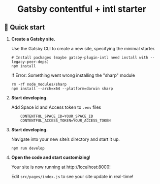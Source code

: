 <h1 align="center">
  Gatsby contentful + intl starter
</h1>

## 🚀 Quick start

1.  **Create a Gatsby site.**

    Use the Gatsby CLI to create a new site, specifying the minimal starter.

    ```shell
    # Install packages (maybe gatsby-plugin-intl need install with --legacy-peer-deps)
    npm install
    ```

	If Error: Something went wrong installing the "sharp" module

	```shell
    rm -rf node_modules/sharp
	npm install --arch=x64 --platform=darwin sharp
    ```

2.  **Start developing.**

	Add Space id and Access token to `.env` files

	```
		CONTENTFUL_SPACE_ID=YOUR_SPACE_ID
		CONTENTFUL_ACCESS_TOKEN=YOUR_ACCESS_TOKEN
	```

3.  **Start developing.**

    Navigate into your new site’s directory and start it up.

    ```shell
    npm run develop
    ```

4.  **Open the code and start customizing!**

    Your site is now running at http://localhost:8000!

    Edit `src/pages/index.js` to see your site update in real-time!
